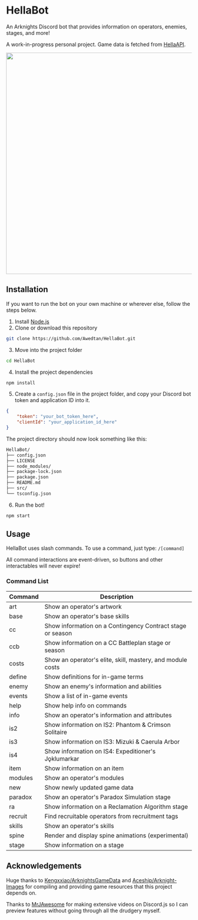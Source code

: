 # HellaBot

An Arknights Discord bot that provides information on operators, enemies, stages, and more! 

A work-in-progress personal project. Game data is fetched from [HellaAPI](https://github.com/Awedtan/HellaAPI).

<img src="https://raw.githubusercontent.com/Awedtan/HellaBot-Assets/main/readme/demo.gif" height="600"/>

## Installation

If you want to run the bot on your own machine or wherever else, follow the steps below.

1. Install [Node.js](https://nodejs.org/en)
2. Clone or download this repository
```sh
git clone https://github.com/Awedtan/HellaBot.git
```
3. Move into the project folder
```sh
cd HellaBot
```
4. Install the project dependencies
```sh
npm install
```
5. Create a `config.json` file in the project folder, and copy your Discord bot token and application ID into it.
```json
{
    "token": "your_bot_token_here",
    "clientId": "your_application_id_here"
}
```
The project directory should now look something like this:
```sh
HellaBot/
├── config.json
├── LICENSE
├── node_modules/
├── package-lock.json
├── package.json
├── README.md
├── src/
└── tsconfig.json
```
6. Run the bot!
```sh
npm start
```

## Usage

HellaBot uses slash commands. To use a command, just type: `/[command]`

All command interactions are event-driven, so buttons and other interactables will never expire!

### Command List

| Command | Description                                                      |
|---------|------------------------------------------------------------------|
| art     | Show an operator's artwork                                       |
| base    | Show an operator's base skills                                   |
| cc      | Show information on a Contingency Contract stage or season       |
| ccb     | Show information on a CC Battleplan stage or season              |
| costs   | Show an operator's elite, skill, mastery, and module costs       |
| define  | Show definitions for in-game terms                               |
| enemy   | Show an enemy's information and abilities                        |
| events  | Show a list of in-game events                                    |
| help    | Show help info on commands                                       |
| info    | Show an operator's information and attributes                    |
| is2     | Show information on IS2: Phantom & Crimson Solitaire             |
| is3     | Show information on IS3: Mizuki & Caerula Arbor                  |
| is4     | Show information on IS4: Expeditioner's Jǫklumarkar              |
| item    | Show information on an item                                      |
| modules | Show an operator's modules                                       |
| new     | Show newly updated game data                                     |
| paradox | Show an operator's Paradox Simulation stage                      |
| ra      | Show information on a Reclamation Algorithm stage                |
| recruit | Find recruitable operators from recruitment tags                 |
| skills  | Show an operator's skills                                        |
| spine   | Render and display spine animations (experimental)               |
| stage   | Show information on a stage                                      |

## Acknowledgements

Huge thanks to [Kengxxiao/ArknightsGameData](https://github.com/Kengxxiao/ArknightsGameData) and [Aceship/Arknight-Images](https://github.com/Aceship/Arknight-Images) for compiling and providing game resources that this project depends on.

Thanks to [MrJAwesome](https://www.youtube.com/@MrJAwesomeYT) for making extensive videos on Discord.js so I can preview features without going through all the drudgery myself.
